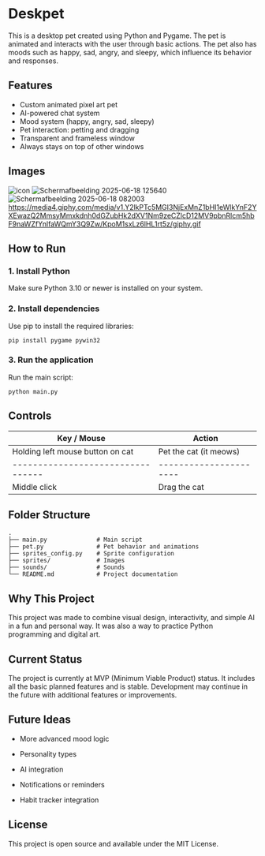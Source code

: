 # Deskpet

This is a desktop pet created using Python and Pygame. The pet is animated and interacts with the user through basic actions. The pet also has moods such as happy, sad, angry, and sleepy, which influence its behavior and responses.

## Features

- Custom animated pixel art pet
- AI-powered chat system
- Mood system (happy, angry, sad, sleepy)
- Pet interaction: petting and dragging
- Transparent and frameless window
- Always stays on top of other windows

## Images

![icon](https://github.com/user-attachments/assets/961a09f9-ca04-48da-9770-640dfaecedee)
![Schermafbeelding 2025-06-18 125640](https://github.com/user-attachments/assets/91b2f636-6adc-40da-ad54-d7e2c0262060)
![Schermafbeelding 2025-06-18 082003](https://github.com/user-attachments/assets/5aaa8bef-db6f-47cf-8f91-33b489945b9a)
https://media4.giphy.com/media/v1.Y2lkPTc5MGI3NjExMnZ1bHI1eWlkYnF2YXEwazQ2MmsyMmxkdnh0dGZubHk2dXV1Nm9zeCZlcD12MV9pbnRlcm5hbF9naWZfYnlfaWQmY3Q9Zw/KpoM1sxLz6lHL1rt5z/giphy.gif


## How to Run

### 1. Install Python

Make sure Python 3.10 or newer is installed on your system.


### 2. Install dependencies

Use pip to install the required libraries:

```
pip install pygame pywin32 
```

### 3. Run the application

Run the main script:

```
python main.py
```

## Controls

| Key / Mouse                      | Action                 |
| -------------------------------- | ---------------------- |
| Holding left mouse button on cat | Pet the cat (it meows) |
|--------------------------------- | ---------------------- |
| Middle click                     | Drag the cat           |


## Folder Structure

```
.
├── main.py              # Main script
├── pet.py               # Pet behavior and animations
├── sprites_config.py    # Sprite configuration
├── sprites/             # Images 
├── sounds/              # Sounds
└── README.md            # Project documentation
```

## Why This Project

This project was made to combine visual design, interactivity, and simple AI in a fun and personal way. It was also a way to practice Python programming and digital art.

## Current Status

The project is currently at MVP (Minimum Viable Product) status. It includes all the basic planned features and is stable. Development may continue in the future with additional features or improvements.

## Future Ideas

- More advanced mood logic

- Personality types

- AI integration 

- Notifications or reminders

- Habit tracker integration

## License

This project is open source and available under the MIT License.

